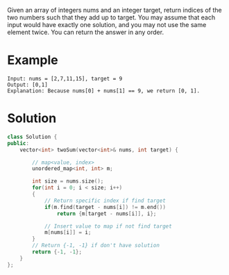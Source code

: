 Given an array of integers nums and an integer target, return indices of the two numbers such that they add up to target.
You may assume that each input would have exactly one solution, and you may not use the same element twice.
You can return the answer in any order.

# Example
```
Input: nums = [2,7,11,15], target = 9
Output: [0,1]
Explanation: Because nums[0] + nums[1] == 9, we return [0, 1].
```

# Solution
```cpp
class Solution {
public:
    vector<int> twoSum(vector<int>& nums, int target) {

        // map<value, index>
        unordered_map<int, int> m;

        int size = nums.size();
        for(int i = 0; i < size; i++)
        {
			// Return specific index if find target
            if(m.find(target - nums[i]) != m.end())
                return {m[target - nums[i]], i};

			// Insert value to map if not find target
            m[nums[i]] = i;
        }
		// Return {-1, -1} if don't have solution
        return {-1, -1};
    }
};
```